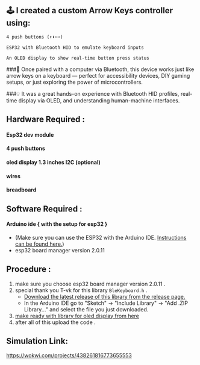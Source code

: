 ## 🕹️ I created a custom Arrow Keys controller using:

    4 push buttons (⬆️⬇️⬅️➡️)

    ESP32 with Bluetooth HID to emulate keyboard inputs

    An OLED display to show real-time button press status

###🔧 Once paired with a computer via Bluetooth, this device works just like arrow keys on a keyboard — perfect for accessibility devices, DIY gaming setups, or just exploring the power of microcontrollers.

###💡 It was a great hands-on experience with Bluetooth HID profiles, real-time display via OLED, and understanding human-machine interfaces.

## Hardware Required :
#### Esp32 dev module
#### 4 push buttons
#### oled display 1.3 inches I2C (optional)
#### wires
#### breadboard


## Software Required :
#### Arduino ide { with the setup for esp32 }
- (Make sure you can use the ESP32 with the Arduino IDE. [Instructions can be found here.](https://randomnerdtutorials.com/installing-the-esp32-board-in-arduino-ide-windows-instructions))
- esp32 board manager version 2.0.11
  
## Procedure :
1. make sure you choose esp32 board manager version 2.0.11 .
2. special thank you T-vk for this library ```BleKeyboard.h``` .
   - [Download the latest release of this library from the release page.](https://github.com/T-vK/ESP32-BLE-Keyboard/releases)
   - In the Arduino IDE go to "Sketch" -> "Include Library" -> "Add .ZIP Library..." and select the file you just downloaded.
3. [make ready with library for oled display from here](https://randomnerdtutorials.com/esp32-ssd1306-oled-display-arduino-ide)
4. after all of this upload the code .


## Simulation Link:
https://wokwi.com/projects/438261816773655553

